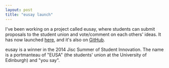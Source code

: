 ```yaml
---
layout: post
title: "eusay launch"
---
```


I've been working on a project called eusay, where students can submit
proposals to the student union and vote/comment on each others' ideas. It has
now launched [here](https://eusay.eusa.ed.ac.uk/), and it's also on
[GitHub](https://github.com/HughMcGrade/eusay).

eusay is a winner in the 2014 Jisc Summer of Student Innovation. The name is a
portmanteau of "EUSA" (the students' union at the University of Edinburgh) and
"you say".
